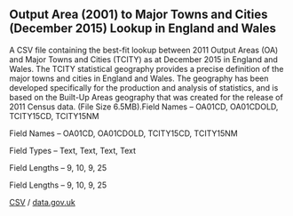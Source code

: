 ## Output Area (2001) to Major Towns and Cities (December 2015) Lookup in England and Wales

A CSV file containing the best-fit lookup between 2011 Output Areas (OA) and Major Towns and Cities (TCITY) as at December 2015 in England and Wales. The TCITY statistical geography provides a precise definition of the major towns and cities in England and Wales. The geography has been developed specifically for the production and analysis of statistics, and is based on the Built-Up Areas geography that was created for the release of 2011 Census data. (File Size 6.5MB).Field Names – OA01CD, OA01CDOLD, TCITY15CD, TCITY15NM

Field Names – OA01CD, OA01CDOLD, TCITY15CD, TCITY15NM

Field Types – Text, Text, Text,
Text

Field Lengths – 9, 10, 9, 25

Field Lengths – 9, 10, 9, 25

[CSV](csv/091.csv) / [data.gov.uk](https://data.gov.uk/dataset/f64bd84e-feba-4a42-a444-bcdf42305ca2/output-area-2001-to-major-towns-and-cities-december-2015-lookup-in-england-and-wales)

